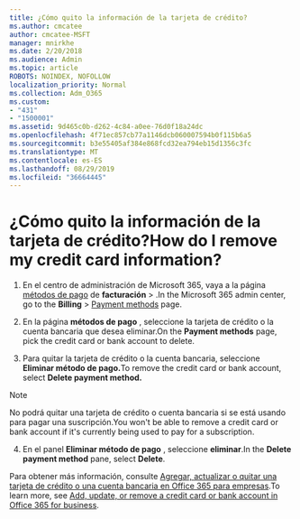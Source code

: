 ```yaml
---
title: ¿Cómo quito la información de la tarjeta de crédito?
ms.author: cmcatee
author: cmcatee-MSFT
manager: mnirkhe
ms.date: 2/20/2018
ms.audience: Admin
ms.topic: article
ROBOTS: NOINDEX, NOFOLLOW
localization_priority: Normal
ms.collection: Adm_O365
ms.custom:
- "431"
- "1500001"
ms.assetid: 9d465c0b-d262-4c84-a0ee-76d0f18a24dc
ms.openlocfilehash: 4f71ec857cb77a1146dcb060007594b0f115b6a5
ms.sourcegitcommit: b3e55405af384e868fcd32ea794eb15d1356c3fc
ms.translationtype: MT
ms.contentlocale: es-ES
ms.lasthandoff: 08/29/2019
ms.locfileid: "36664445"
---
```

# <a name="how-do-i-remove-my-credit-card-information"></a><span data-ttu-id="9830b-102">¿Cómo quito la información de la tarjeta de crédito?</span><span class="sxs-lookup"><span data-stu-id="9830b-102">How do I remove my credit card information?</span></span>

1. <span data-ttu-id="9830b-103">En el centro de administración de Microsoft 365, vaya a la página [métodos de pago](https://go.microsoft.com/fwlink/p/?linkid=2018806) de **facturación** \> .</span><span class="sxs-lookup"><span data-stu-id="9830b-103">In the Microsoft 365 admin center, go to the **Billing** \> [Payment methods](https://go.microsoft.com/fwlink/p/?linkid=2018806) page.</span></span>

2. <span data-ttu-id="9830b-104">En la página **métodos de pago** , seleccione la tarjeta de crédito o la cuenta bancaria que desea eliminar.</span><span class="sxs-lookup"><span data-stu-id="9830b-104">On the **Payment methods** page, pick the credit card or bank account to delete.</span></span>

3. <span data-ttu-id="9830b-105">Para quitar la tarjeta de crédito o la cuenta bancaria, seleccione **Eliminar método de pago.**</span><span class="sxs-lookup"><span data-stu-id="9830b-105">To remove the credit card or bank account, select **Delete payment method.**</span></span>

> [!NOTE]
> <span data-ttu-id="9830b-106">No podrá quitar una tarjeta de crédito o cuenta bancaria si se está usando para pagar una suscripción.</span><span class="sxs-lookup"><span data-stu-id="9830b-106">You won't be able to remove a credit card or bank account if it's currently being used to pay for a subscription.</span></span>

4. <span data-ttu-id="9830b-107">En el panel **Eliminar método de pago** , seleccione **eliminar**.</span><span class="sxs-lookup"><span data-stu-id="9830b-107">In the **Delete payment method** pane, select **Delete**.</span></span>

<span data-ttu-id="9830b-108">Para obtener más información, consulte [Agregar, actualizar o quitar una tarjeta de crédito o una cuenta bancaria en Office 365 para empresas](https://docs.microsoft.com/office365/admin/subscriptions-and-billing/add-update-or-remove-credit-card-or-bank-account).</span><span class="sxs-lookup"><span data-stu-id="9830b-108">To learn more, see [Add, update, or remove a credit card or bank account in Office 365 for business](https://docs.microsoft.com/office365/admin/subscriptions-and-billing/add-update-or-remove-credit-card-or-bank-account).</span></span>